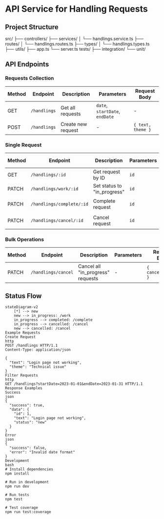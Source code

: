 # API Service for Handling Requests

## Project Structure
src/
├── controllers/
├── services/
│ └── handlings.service.ts
├── routes/
│ └── handlings.routes.ts
├── types/
│ └── handlings.types.ts
├── utils/
├── app.ts
└── server.ts
tests/
├── integration/
└── unit/


## API Endpoints

### Requests Collection

| Method | Endpoint             | Description                | Parameters               | Request Body            |
|--------|----------------------|----------------------------|--------------------------|-------------------------|
| GET    | `/handlings`         | Get all requests           | `date`, `startDate`, `endDate` | - |
| POST   | `/handlings`         | Create new request         | -                        | `{ text, theme }`       |

### Single Request

| Method | Endpoint                  | Description                | Parameters | Request Body            |
|--------|---------------------------|----------------------------|------------|-------------------------|
| GET    | `/handlings/:id`          | Get request by ID          | `id`       | -                       |
| PATCH  | `/handlings/work/:id`     | Set status to "in_progress"| `id`       | -                       |
| PATCH  | `/handlings/complete/:id` | Complete request           | `id`       | `{ solution_text }`     |
| PATCH  | `/handlings/cancel/:id`   | Cancel request             | `id`       | `{ cancel_reason }`     |

### Bulk Operations

| Method | Endpoint           | Description                     | Parameters | Request Body            |
|--------|--------------------|---------------------------------|------------|-------------------------|
| PATCH  | `/handlings/cancel`| Cancel all "in_progress" requests| -          | `{ cancel_reason }`     |

## Status Flow

```mermaid
stateDiagram-v2
    [*] --> new
    new --> in_progress: /work
    in_progress --> completed: /complete
    in_progress --> cancelled: /cancel
    new --> cancelled: /cancel
Example Requests
Create Request
http
POST /handlings HTTP/1.1
Content-Type: application/json

{
  "text": "Login page not working",
  "theme": "Technical issue"
}
Filter Requests
http
GET /handlings?startDate=2023-01-01&endDate=2023-01-31 HTTP/1.1
Response Examples
Success
json
{
  "success": true,
  "data": {
    "id": 1,
    "text": "Login page not working",
    "status": "new"
  }
}
Error
json
{
  "success": false,
  "error": "Invalid date format"
}
Development
bash
# Install dependencies
npm install

# Run in development
npm run dev

# Run tests
npm test

# Test coverage
npm run test:coverage